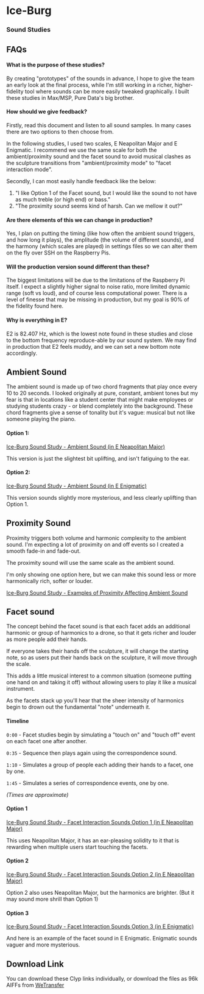 # Ice-Burg
### Sound Studies

## FAQs

#### What is the purpose of these studies?
By creating "prototypes" of the sounds in advance, I hope to give the team an early look at the final process, while I'm still working in a richer, higher-fidelity tool where sounds can be more easily tweaked graphically. I built these studies in Max/MSP, Pure Data's big brother.

#### How should we give feedback?
Firstly, read this document and listen to all sound samples. In many cases there are two options to then choose from.

In the following studies, I used two scales, E Neapolitan Major and E Enigmatic. I recommend we use the same scale for both the ambient/proximity sound and the facet sound to avoid musical clashes as the sculpture transitions from "ambient/proximity mode" to "facet interaction mode".

Secondly, I can most easily handle feedback like the below:

1. "I like Option 1 of the Facet sound, but I would like the sound to not have as much treble (or high end) or bass."
2. "The proximity sound seems kind of harsh. Can we mellow it out?"

#### Are there elements of this we can change in production?
Yes, I plan on putting the timing (like how often the ambient sound triggers, and how long it plays), the amplitude (the volume of different sounds), and the harmony (which scales are played) in settings files so we can alter them on the fly over SSH on the Raspberry Pis.

#### Will the production version sound different than these?
The biggest limitations will be due to the limitations of the Raspberry Pi itself. I expect a slightly higher signal to noise ratio, more limited dynamic range (soft vs loud), and of course less computational power. There is a level of finesse that may be missing in production, but my goal is 90% of the fidelity found here.

#### Why is everything in E?
E2 is 82.407 Hz, which is the lowest note found in these studies and close to the bottom frequency reproduce-able by our sound system. We may find in production that E2 feels muddy, and we can set a new bottom note accordingly.

## Ambient Sound

The ambient sound is made up of two chord fragments that play once every 10 to 20 seconds. I looked originally at pure, constant, ambient tones but my fear is that in locations like a student center that might make employees or studying students crazy - or blend completely into the background. These chord fragments give a sense of tonality but it's vague: musical but not like someone playing the piano.

#### Option 1:
[Ice-Burg Sound Study - Ambient Sound (in E Neapolitan Major)](https://clyp.it/3cxbvcp3)

This version is just the slightest bit uplifting, and isn't fatiguing to the ear.

#### Option 2:
[Ice-Burg Sound Study - Ambient Sound (in E Enigmatic)](https://clyp.it/qqfkvaw2)

This version sounds slightly more mysterious, and less clearly uplifting than Option 1.

## Proximity Sound
Proximity triggers both volume and harmonic complexity to the ambient sound. I'm expecting a lot of proximity on and off events so I created a smooth fade-in and fade-out.

The proximity sound will use the same scale as the ambient sound.

I'm only showing one option here, but we can make this sound less or more harmonically rich, softer or louder.

[Ice-Burg Sound Study - Examples of Proximity Affecting Ambient Sound](https://clyp.it/14i1hz3d)

## Facet sound

The concept behind the facet sound is that each facet adds an additional harmonic or group of harmonics to a drone, so that it gets richer and louder as more people add their hands.

If everyone takes their hands off the sculpture, it will change the starting note, so as users put their hands back on the sculpture, it will move through the scale.

This adds a little musical interest to a common situation (someone putting one hand on and taking it off) without allowing users to play it like a musical instrument.

As the facets stack up you'll hear that the sheer intensity of harmonics begin to drown out the fundamental "note" underneath it.

#### Timeline
`0:00` - Facet studies begin by simulating a "touch on" and "touch off" event on each facet one after another.

`0:35` - Sequence then plays again using the correspondence sound.

`1:10` - Simulates a group of people each adding their hands to a facet, one by one.

`1:45` - Simulates a series of correspondence events, one by one.

_(Times are approximate)_

#### Option 1
[Ice-Burg Sound Study - Facet Interaction Sounds Option 1 (in E Neapolitan Major)](https://clyp.it/clcqbibw)

This uses Neapolitan Major, it has an ear-pleasing solidity to it that is rewarding when multiple users start touching the facets.

#### Option 2
[Ice-Burg Sound Study - Facet Interaction Sounds Option 2 (in E Neapolitan Major)](https://clyp.it/nyfey1lj)

Option 2 also uses Neapolitan Major, but the harmonics are brighter. (But it may sound more shrill than Option 1)

#### Option 3
[Ice-Burg Sound Study - Facet Interaction Sounds Option 3 (in E Enigmatic)](https://clyp.it/ns4st3nm)

And here is an example of the facet sound in E Enigmatic. Enigmatic sounds vaguer and more mysterious.

## Download Link
You can download these Clyp links individually, or download the files as 96k AIFFs from [WeTransfer](https://we.tl/XJhKVGPsHW)
